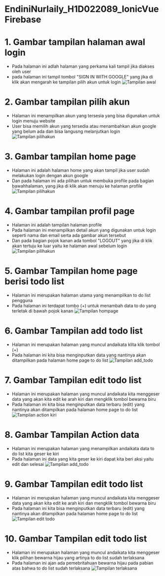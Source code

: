 # EndiniNurlaily_H1D022089_IonicVueFirebase

# 1. Gambar tampilan halaman awal login
- Pada halaman ini adlah halaman yang perkama kali tampil jika diakses oleh user
- pada halaman ini tampil tombol "SIGN IN WITH GOOGLE" yang jika di klik akan mengarah ke tampilan pilih akun untuk login
![Tampilan awal](https://raw.githubusercontent.com/endiniii/EndiniNurlaily_H1D022089_IonicVueFirebase/main/awalpage.png)

# 2. Gambar tampilan pilih akun
- Halaman ini menampilkan akun yang tersesia yang bisa digunakan untuk login menuju website
- User bisa memilih akun yang tersedia atau menambahkan akun google yang belum ada dan bisa langusng melanjutkan login
![Tampilan pilihakun](https://raw.githubusercontent.com/endiniii/EndiniNurlaily_H1D022089_IonicVueFirebase/main/pilihakun.png)

# 3. Gambar tampilan home page
- Halaman ini adalah halaman home yang akan tampil jika user sudah melakukan login dengan akun google
- Dan pada halaman ini ada pilihan untuk membuka profile pada bagian bawahhalaman, yang jika di klik akan menuju ke halaman profile
![Tampilan pilihakun](https://raw.githubusercontent.com/endiniii/EndiniNurlaily_H1D022089_IonicVueFirebase/main/homepage.png)

# 4. Gambar tampilan profil page
- Halaman ini adalah tampilan halaman profile
- Pada halaman ini menampilkan detail akun yang digunakan untuk login seperti nama dan email serta ada gambar akun tersebut
- Dan pada bagian pojok kanan ada tombol "LOGOUT" yang jika di klik akan tertuju ke luar yaitu ke halaman awal sebelum login
![Tampilan pilihakun](https://raw.githubusercontent.com/endiniii/EndiniNurlaily_H1D022089_IonicVueFirebase/main/profilepage.png)

# 5. Gambar Tampilan home page berisi todo list
- Halaman ini merupakan halaman utama yang menampilkan to do list pengguna
- Pada halaman ini terdapat tombo (+) untuk menambah data to do yang terletak di bawah pojok kanan
![Tampilan hompage](https://raw.githubusercontent.com/endiniii/EndiniNurlaily_H1D022089_IonicVueFirebase/master/tombol.png)

# 6. Gambar Tampilan add todo list
- Halaman ini merupakan halaman yang muncul andaikata klita klik tombol (+)
- Pada halaman ini kita bisa menginputkan data yang nantinya akan ditampilkan pada halaman home page to do list
![Tampilan add_todo](https://raw.githubusercontent.com/endiniii/EndiniNurlaily_H1D022089_IonicVueFirebase/master/add_todo.png)

# 7. Gambar Tampilan edit todo list
- Halaman ini merupakan halaman yang muncul andaikata kita menggeser data yang akan kita edit ke arah kiri dan mengklik tombol bewarna biru
- Pada halaman ini kita bisa menginputkan data terbaru (edit) yang nantinya akan ditampilkan pada halaman home page to do list
![Tampilan action kiri](https://raw.githubusercontent.com/endiniii/EndiniNurlaily_H1D022089_IonicVueFirebase/master/pilihan.png)

# 8. Gambar Tampilan Action data
- Halaman ini merupakan halaman yang menampilkan andaikata data to do list kita geser ke kiri
- Pada halaman ini data yang kita geser ke kiri dapat kita beri aksi yaitu edit dan selesai
![Tampilan add_todo](https://raw.githubusercontent.com/endiniii/EndiniNurlaily_H1D022089_IonicVueFirebase/master/pilihan.png)

# 9. Gambar Tampilan edit todo list
- Halaman ini merupakan halaman yang muncul andaikata kita menggeser data yang akan kita edit ke arah kiri dan mengklik tombol bewarna biru
- Pada halaman ini kita bisa menginputkan data terbaru (edit) yang nantinya akan ditampilkan pada halaman home page to do list
![Tampilan edit todo](https://raw.githubusercontent.com/endiniii/EndiniNurlaily_H1D022089_IonicVueFirebase/master/edit_todo.png)

# 10. Gambar Tampilan edit todo list
- Halaman ini merupakan halaman yang muncul andaikata kita menggeser klik pilihan bewarna hijau yang artinya to do list sudah terlaksana
- Pada halaman ini ajan ada pemebritahuan bewarna hijau pada pabian atas bahwa to do list sudah terlaksana
![Tampilan terlaksana](https://raw.githubusercontent.com/endiniii/EndiniNurlaily_H1D022089_IonicVueFirebase/master/terlaksana.png)


